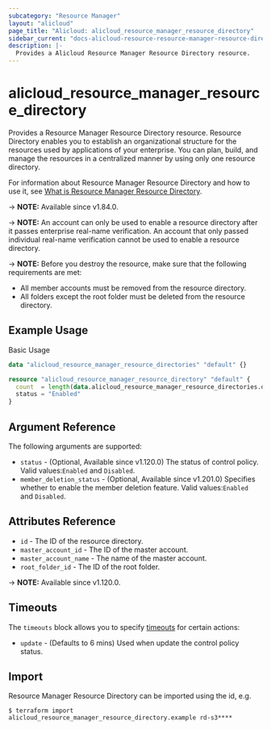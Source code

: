 ```yaml
---
subcategory: "Resource Manager"
layout: "alicloud"
page_title: "Alicloud: alicloud_resource_manager_resource_directory"
sidebar_current: "docs-alicloud-resource-resource-manager-resource-directory"
description: |-
  Provides a Alicloud Resource Manager Resource Directory resource.
---
```


# alicloud_resource_manager_resource_directory

Provides a Resource Manager Resource Directory resource. Resource Directory enables you to establish an organizational structure for the resources used by applications of your enterprise. You can plan, build, and manage the resources in a centralized manner by using only one resource directory.

For information about Resource Manager Resource Directory and how to use it, see [What is Resource Manager Resource Directory](https://www.alibabacloud.com/help/en/doc-detail/94475.htm).

-> **NOTE:** Available since v1.84.0.

-> **NOTE:** An account can only be used to enable a resource directory after it passes enterprise real-name verification. An account that only passed individual real-name verification cannot be used to enable a resource directory.

-> **NOTE:** Before you destroy the resource, make sure that the following requirements are met:
  - All member accounts must be removed from the resource directory. 
  - All folders except the root folder must be deleted from the resource directory.
  
## Example Usage

Basic Usage

```terraform
data "alicloud_resource_manager_resource_directories" "default" {}

resource "alicloud_resource_manager_resource_directory" "default" {
  count  = length(data.alicloud_resource_manager_resource_directories.default.directories) > 0 ? 0 : 1
  status = "Enabled"
}
```
## Argument Reference

The following arguments are supported:

* `status` - (Optional, Available since v1.120.0) The status of control policy. Valid values:`Enabled` and `Disabled`. 
* `member_deletion_status` - (Optional, Available since v1.201.0) Specifies whether to enable the member deletion feature. Valid values:`Enabled` and `Disabled`. 

## Attributes Reference

* `id` - The ID of the resource directory.
* `master_account_id` - The ID of the master account.
* `master_account_name` - The name of the master account.
* `root_folder_id` - The ID of the root folder.

-> **NOTE:** Available since v1.120.0.

## Timeouts

The `timeouts` block allows you to specify [timeouts](https://www.terraform.io/docs/configuration-0-11/resources.html#timeouts) for certain actions:

* `update` - (Defaults to 6 mins) Used when update the control policy status.

## Import

Resource Manager Resource Directory can be imported using the id, e.g.

```shell
$ terraform import alicloud_resource_manager_resource_directory.example rd-s3****
```
